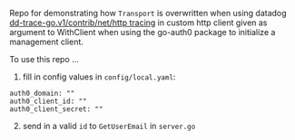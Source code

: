 Repo for demonstrating how `Transport` is overwritten when using datadog [dd-trace-go.v1/contrib/net/http tracing](https://pkg.go.dev/gopkg.in/DataDog/dd-trace-go.v1/contrib/net/http) 
in custom http client given as argument to WithClient when using the go-auth0 package to initialize a management client. 

To use this repo ...

1. fill in config values in `config/local.yaml`:
```
auth0_domain: ""
auth0_client_id: ""
auth0_client_secret: ""
```

2. send in a valid `id` to `GetUserEmail` in `server.go`


